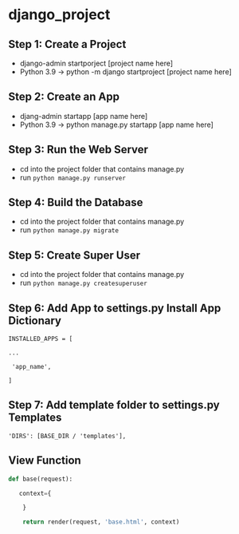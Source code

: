 # django_project

## Step 1: Create a Project

- django-admin startporject [project name here]
- Python 3.9 -> python -m django startproject [project name here]

## Step 2: Create an App

- djang-admin startapp [app name here]
- Python 3.9 -> python manage.py startapp [app name here]

## Step 3: Run the Web Server

- cd into the project folder that contains manage.py
- run `python manage.py runserver`

## Step 4: Build the Database

- cd into the project folder that contains manage.py
- run `python manage.py migrate`

## Step 5: Create Super User

- cd into the project folder that contains manage.py
- run `python manage.py createsuperuser`

## Step 6: Add App to settings.py Install App Dictionary

`INSTALLED_APPS = [`

`...`

   ` 'app_name',`

`]`

## Step 7: Add template folder to settings.py Templates

`'DIRS': [BASE_DIR / 'templates'],`

## View Function
```python
def base(request):

   context={

    }

    return render(request, 'base.html', context)
```